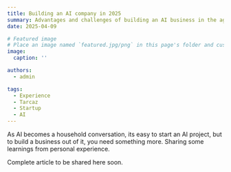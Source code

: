 ```yaml
---
title: Building an AI company in 2025  
summary: Advantages and challenges of building an AI business in the age of AI 
date: 2025-04-09

# Featured image
# Place an image named `featured.jpg/png` in this page's folder and customize its options here.
image:
  caption: ''

authors:
  - admin

tags:
  - Experience
  - Tarcaz
  - Startup
  - AI 
---
```


As AI becomes a household conversation, its easy to start an AI project, but to build a business out of it, you need something more. Sharing some learnings from personal experience. 

Complete article to be shared here soon. 

